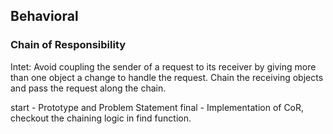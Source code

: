 ## Behavioral

### Chain of Responsibility
Intet:
Avoid coupling the sender of a request to its receiver by giving more than one object a change to handle the request. Chain the receiving objects and pass the request along the chain.

start - Prototype and Problem Statement
final - Implementation of CoR, checkout the chaining logic in find function.